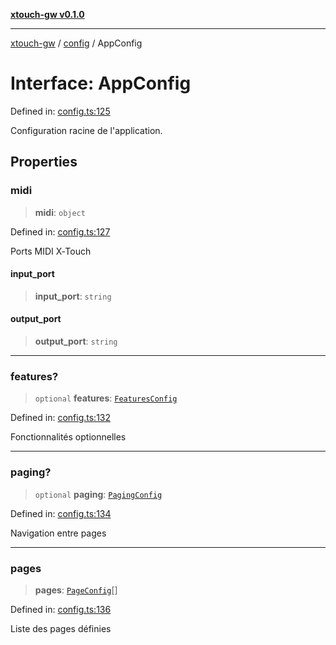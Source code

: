 [**xtouch-gw v0.1.0**](../../README.md)

***

[xtouch-gw](../../README.md) / [config](../README.md) / AppConfig

# Interface: AppConfig

Defined in: [config.ts:125](https://github.com/JulienCr/xtouch-gw/blob/4762a61efc98f67cb78942b4a0e2d9f4848bdf43/src/config.ts#L125)

Configuration racine de l'application.

## Properties

### midi

> **midi**: `object`

Defined in: [config.ts:127](https://github.com/JulienCr/xtouch-gw/blob/4762a61efc98f67cb78942b4a0e2d9f4848bdf43/src/config.ts#L127)

Ports MIDI X‑Touch

#### input\_port

> **input\_port**: `string`

#### output\_port

> **output\_port**: `string`

***

### features?

> `optional` **features**: [`FeaturesConfig`](FeaturesConfig.md)

Defined in: [config.ts:132](https://github.com/JulienCr/xtouch-gw/blob/4762a61efc98f67cb78942b4a0e2d9f4848bdf43/src/config.ts#L132)

Fonctionnalités optionnelles

***

### paging?

> `optional` **paging**: [`PagingConfig`](PagingConfig.md)

Defined in: [config.ts:134](https://github.com/JulienCr/xtouch-gw/blob/4762a61efc98f67cb78942b4a0e2d9f4848bdf43/src/config.ts#L134)

Navigation entre pages

***

### pages

> **pages**: [`PageConfig`](PageConfig.md)[]

Defined in: [config.ts:136](https://github.com/JulienCr/xtouch-gw/blob/4762a61efc98f67cb78942b4a0e2d9f4848bdf43/src/config.ts#L136)

Liste des pages définies
